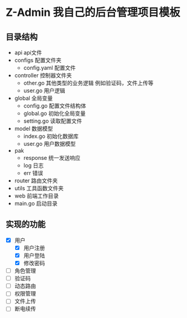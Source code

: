 # Z-Admin 我自己的后台管理项目模板

## 目录结构
- api api文件
- configs 配置文件夹
  - config.yaml 配置文件
- controller 控制器文件夹
  - other.go 其他类型的业务逻辑 例如验证码，文件上传等
  - user.go 用户逻辑
- global 全局变量
  - config.go 配置文件结构体
  - global.go 初始化全局变量
  - setting.go 读取配置文件
- model 数据模型
  - index.go 初始化数据库
  - user.go 用户数据模型
- pak 
  - response 统一发送响应
  - log 日志
  - err 错误
- router 路由文件夹
- utils 工具函数文件夹
- web 前端工作目录
- main.go 启动目录


## 实现的功能
- [x] 用户
  - [x] 用户注册
  - [x] 用户登陆
  - [x] 修改密码
- [ ] 角色管理
- [ ] 验证码
- [ ] 动态路由
- [ ] 权限管理
- [ ] 文件上传
- [ ] 断电续传